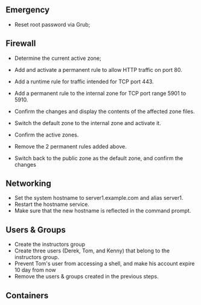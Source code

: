 ## Emergency

- Reset root password via Grub;


## Firewall

- Determine the current active zone;
- Add and activate a permanent rule to allow HTTP traffic on port 80.
- Add a runtime rule for traffic intended for TCP port 443.
- Add a permanent rule to the internal zone for TCP port range 5901 to 5910. 
- Confirm the changes and display the contents of the affected zone files. 
- Switch the default zone to the internal zone and activate it.
- Confirm the active zones.

- Remove the 2 permanent rules added above. 
- Switch back to the public zone as the default zone, and confirm the changes

## Networking
- Set the system hostname to server1.example.com and alias server1.
- Restart the hostname service.
- Make sure that the new hostname is reflected in the command prompt.

## Users & Groups
- Create the instructors group
- Create three users (Derek, Tom, and Kenny) that belong to the instructors group.
- Prevent Tom's user from accessing a shell, and make his account expire 10 day from now
- Remove the users & groups created in the previous steps.

## Containers
